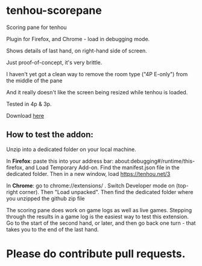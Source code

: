 # tenhou-scorepane

Scoring pane for tenhou

Plugin for Firefox, and Chrome - load in debugging mode.

Shows details of last hand, on right-hand side of screen.

Just proof-of-concept, it's very brittle.

I haven't yet got a clean way to remove the room type ("4P E-only") from the middle of the pane
 
And it really doesn't like the screen being resized while tenhou is loaded.

Tested in 4p & 3p.

Download [here](https://github.com/ApplySci/tenhou-scorepane/archive/master.zip)


## How to test the addon:

Unzip into a dedicated folder on your local machine.

In **Firefox**: paste this into your address bar: about:debugging#/runtime/this-firefox, and Load Temporary Add-on. Find the manifest.json file in the dedicated folder. Then in a new window, load https://tenhou.net/3

In **Chrome**: go to chrome://extensions/ . Switch Developer mode on (top-right corner). Then "Load unpacked". Then find the dedicated folder where you unzipped the github zip file

The scoring pane does work on game logs as well as live games. Stepping through the results in a game log is the easiest way to test this extension. Go to the start of the second hand, or later, and then go back one turn - that takes you to the end of the last hand.

# Please do contribute pull requests.
